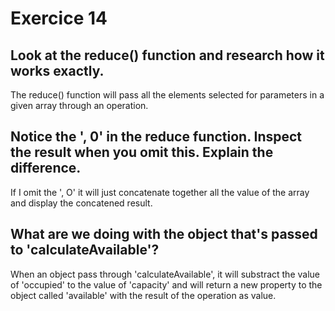  # Exercice 14

 ## Look at the reduce() function and research how it works exactly.

 The reduce() function will pass all the elements selected for parameters in a given array through an operation. 

 ## Notice the ', 0' in the reduce function. Inspect the result when you omit this. Explain the difference.

 If I omit the ', O' it will just concatenate together all the value of the array and display the concatened result.

 ## What are we doing with the object that's passed to 'calculateAvailable'?

 When an object pass through 'calculateAvailable', it will substract the value of 'occupied' to the value of 'capacity' and will return a new property to the object called 'available' with the result of the operation as value.